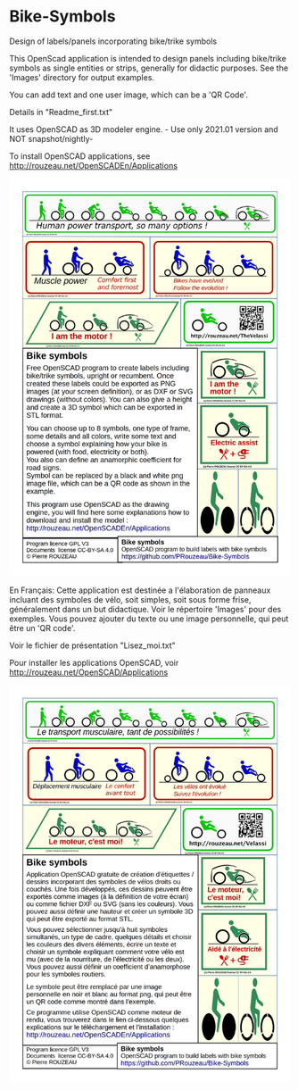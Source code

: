 # Bike-Symbols
Design of labels/panels incorporating bike/trike symbols

This OpenScad application is intended to design panels including bike/trike
 symbols as single entities or strips, generally for didactic purposes.
See the 'Images' directory for output examples.

You can add text and one user image, which can be a 'QR Code'. 
 
Details in "Readme_first.txt"

It uses OpenSCAD as 3D modeler engine. - Use only 2021.01 version and NOT snapshot/nightly-

To install OpenSCAD applications, see http://rouzeau.net/OpenSCADEn/Applications

![Presentation image](Images/Bike_symbols_Description_en.jpg?raw=true "Bike Symbols presentation")


En Français:
Cette application est destinée a l'élaboration de panneaux incluant des
 symboles de vélo, soit simples, soit sous forme frise, généralement dans un
 but didactique. Voir le répertoire 'Images' pour des exemples.
Vous pouvez ajouter du texte ou une image personnelle, qui peut être un 'QR code'.

Voir le fichier de présentation "Lisez_moi.txt"

Pour installer les applications OpenSCAD, voir http://rouzeau.net/OpenSCAD/Applications

![Presentation image fr](Images/Bike_symbols_Description_fr.jpg?raw=true "présentation 'Bike Symbols'")

